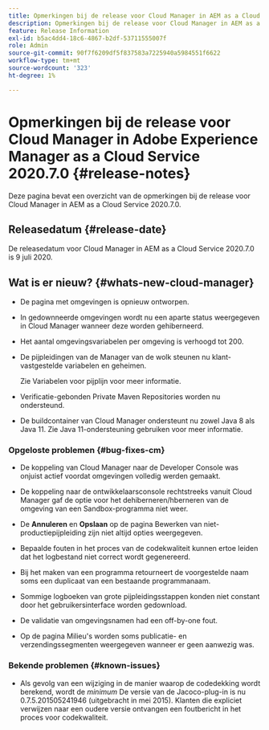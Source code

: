 ```yaml
---
title: Opmerkingen bij de release voor Cloud Manager in AEM as a Cloud Service versie 2020.7.0
description: Opmerkingen bij de release voor Cloud Manager in AEM as a Cloud Service versie 2020.7.0
feature: Release Information
exl-id: b5ac4dd4-18c6-4867-b2df-53711555007f
role: Admin
source-git-commit: 90f7f6209df5f837583a7225940a5984551f6622
workflow-type: tm+mt
source-wordcount: '323'
ht-degree: 1%

---
```


# Opmerkingen bij de release voor Cloud Manager in Adobe Experience Manager as a Cloud Service 2020.7.0 {#release-notes}

Deze pagina bevat een overzicht van de opmerkingen bij de release voor Cloud Manager in AEM as a Cloud Service 2020.7.0.

## Releasedatum {#release-date}

De releasedatum voor Cloud Manager in AEM as a Cloud Service 2020.7.0 is 9 juli 2020.

## Wat is er nieuw? {#whats-new-cloud-manager}

* De pagina met omgevingen is opnieuw ontworpen.

* In gedownneerde omgevingen wordt nu een aparte status weergegeven in Cloud Manager wanneer deze worden gehiberneerd.

* Het aantal omgevingsvariabelen per omgeving is verhoogd tot 200.

* De pijpleidingen van de Manager van de wolk steunen nu klant-vastgestelde variabelen en geheimen.

  Zie Variabelen voor pijplijn voor meer informatie.

* Verificatie-gebonden Private Maven Repositories worden nu ondersteund.

* De buildcontainer van Cloud Manager ondersteunt nu zowel Java 8 als Java 11.
Zie Java 11-ondersteuning gebruiken voor meer informatie.

### Opgeloste problemen {#bug-fixes-cm}

* De koppeling van Cloud Manager naar de Developer Console was onjuist actief voordat omgevingen volledig werden gemaakt.

* De koppeling naar de ontwikkelaarsconsole rechtstreeks vanuit Cloud Manager gaf de optie voor het dehiberneren/hberneren van de omgeving van een Sandbox-programma niet weer.

* De **Annuleren** en **Opslaan** op de pagina Bewerken van niet-productiepijpleiding zijn niet altijd opties weergegeven.

* Bepaalde fouten in het proces van de codekwaliteit kunnen ertoe leiden dat het logbestand niet correct wordt gegenereerd.

* Bij het maken van een programma retourneert de voorgestelde naam soms een duplicaat van een bestaande programmanaam.

* Sommige logboeken van grote pijpleidingsstappen konden niet constant door het gebruikersinterface worden gedownload.

* De validatie van omgevingsnamen had een off-by-one fout.

* Op de pagina Milieu&#39;s worden soms publicatie- en verzendingssegmenten weergegeven wanneer er geen aanwezig was.

### Bekende problemen {#known-issues}

* Als gevolg van een wijziging in de manier waarop de codedekking wordt berekend, wordt de *minimum* De versie van de Jacoco-plug-in is nu 0.7.5.201505241946 (uitgebracht in mei 2015). Klanten die expliciet verwijzen naar een oudere versie ontvangen een foutbericht in het proces voor codekwaliteit.
